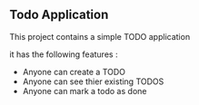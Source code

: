 ## Todo Application

This project contains a simple TODO application

it has the following features :

- Anyone can create a TODO
- Anyone can see thier existing TODOS
- Anyone can mark a todo as done
